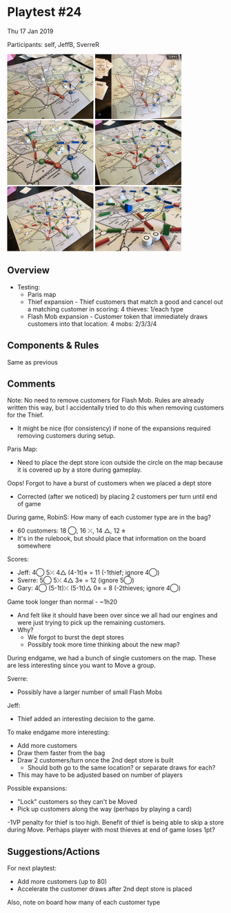 # Playtest #24

Thu 17 Jan 2019

Participants: self, JeffB, SverreR

<img src="images/pt24/pt24-1034.jpg" height="150px"/> <img src="images/pt24/pt24-1035.jpg" height="150px"/> <img src="images/pt24/pt24-1036.jpg" height="150px"/> <img src="images/pt24/pt24-1037.jpg" height="150px"/> <img src="images/pt24/pt24-1038.jpg" height="150px"/> <img src="images/pt24/pt24-1039.jpg" height="150px"/> 

## Overview

* Testing:
	* Paris map
	* Thief expansion - Thief customers that match a good and cancel out a matching customer in scoring: 4 thieves: 1/each type
	* Flash Mob expansion - Customer token that immediately draws <n> customers into that location: 4 mobs: 2/3/3/4

## Components & Rules

Same as previous

## Comments

Note: No need to remove customers for Flash Mob. Rules are already written this way, but I accidentally tried to do this when removing customers for the Thief.

* It might be nice (for consistency) if none of the expansions required removing customers during setup.

Paris Map:

* Need to place the dept store icon outside the circle on the map because it is covered up by a store during gameplay.

Oops! Forgot to have a burst of customers when we placed a dept store

* Corrected (after we noticed) by placing 2 customers per turn until end of game

During game, RobinS: How many of each customer type are in the bag?

* 60 customers: 18 ◯, 16 ⤫, 14 △, 12 ⭐︎
* It's in the rulebook, but should place that information on the board somewhere

Scores: 

* Jeff: 4◯ 5⤫ 4△ (4-1t)⭐︎ = 11 (-1thief; ignore 4◯)
* Sverre: 5◯ 5⤫ 4△ 3⭐︎ = 12 (ignore 5◯)
* Gary: 4◯ (5-1t)⤫ (5-1t)△ 0⭐︎ = 8 (-2thieves; ignore 4◯)

Game took longer than normal - ~1h20

* And felt like it should have been over since we all had our engines and were just trying to pick up the remaining customers.
* Why?
   * We forgot to burst the dept stores
   * Possibly took more time thinking about the new map?

During endgame, we had a bunch of single customers on the map. These are less interesting since you want to Move a group.

Sverre:

* Possibly have a larger number of small Flash Mobs

Jeff:

* Thief added an interesting decision to the game.

To make endgame more interesting:

* Add more customers
* Draw them faster from the bag
* Draw 2 customers/turn once the 2nd dept store is built
   * Should both go to the same location? or separate draws for each?
* This may have to be adjusted based on number of players

Possible expansions:

* "Lock" customers so they can't be Moved
* Pick up customers along the way (perhaps by playing a card)

-1VP penalty for thief is too high. Benefit of thief is being able to skip a store during Move. Perhaps player with most thieves at end of game loses 1pt?

## Suggestions/Actions

For next playtest:

* Add more customers (up to 80)
* Accelerate the customer draws after 2nd dept store is placed

Also, note on board how many of each customer type
